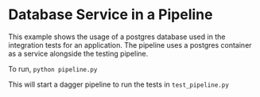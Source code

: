 # Database Service in a Pipeline

This example shows the usage of a postgres database used in the integration tests for an application. The pipeline uses a postgres container as a service alongside the testing pipeline.

To run, `python pipeline.py`

This will start a dagger pipeline to run the tests in `test_pipeline.py`

